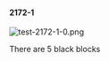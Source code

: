 #### 2172-1
![test-2172-1-0.png](https://github.com/lil-lab/nlvr/raw/master/nlvr/test/images/5/test-2172-1-0.png "test-2172-1-0.png")

There are 5 black blocks